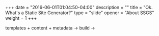 +++
date = "2016-06-01T01:04:50-04:00"
description = ""
title = "Ok. What's a Static Site Generator?"
type = "slide"
opener = "About SSGS"
weight = 1
+++

templates + content + metadata -> build ->